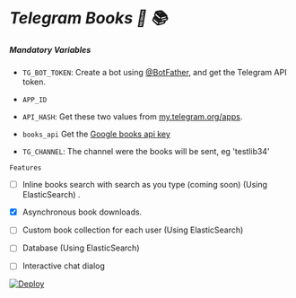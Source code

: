 # _Telegram Books  🤖 📚_


##### Mandatory Variables

* `TG_BOT_TOKEN`: Create a bot using [@BotFather](https://telegram.dog/BotFather), and get the Telegram API token.

* `APP_ID`
* `API_HASH`: Get these two values from [my.telegram.org/apps](https://my.telegram.org/apps).
* `books_api` Get the [Google books api key](https://console.cloud.google.com/apis/credentials) 
* `TG_CHANNEL`: The channel were the books will be sent, eg 'testlib34'

`Features`
- [ ] Inline books search with search as you type (coming soon) (Using ElasticSearch) .
- [x] Asynchronous book downloads.
- [ ] Custom book collection for each user (Using ElasticSearch)
- [ ] Database  (Using ElasticSearch)
- [ ] Interactive chat dialog




[![Deploy](https://www.herokucdn.com/deploy/button.svg)](https://heroku.com/deploy?template=https://github.com/Mbonea-Mjema/LibGen)
